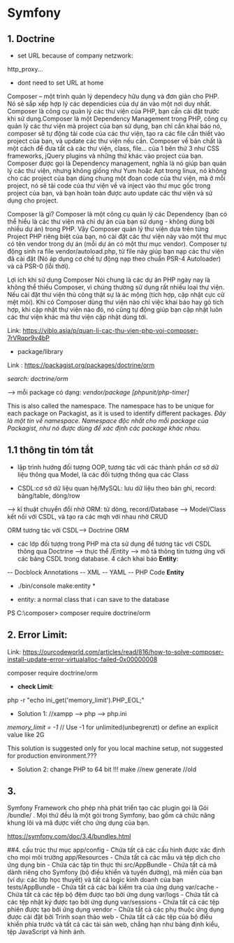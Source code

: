 # Symfony
## 1. Doctrine
- set URL because of company netzwork:

http_proxy...

- dont need to set URL at home


Composer – một trình quản lý dependecy hữu dụng và đơn giản cho PHP. Nó sẽ sắp xếp hợp lý các dependicies của dự án vào một nơi duy nhất.
Composer là công cụ quản lý các thư viện của PHP, bạn cần cài đặt trước khi sử dụng.Composer là một Dependency Management trong PHP, công cụ quản lý các thư viện mà project của bạn sử dụng, bạn chỉ cần khai báo nó, composer sẽ tự động tải code của các thư viện, tạo ra các file cần thiết vào project của bạn, và update các thư viện nếu cần. Composer về bản chất là một cách để đưa tất cả các thư viện, class, file... của 1 bên thứ 3 như CSS frameworks, jQuery plugins và những thứ khác vào project của bạn. Composer được gọi là Dependency management, nghĩa là nó giúp bạn quản lý các thư viện, nhưng không giống như Yum hoặc Apt trong linux, nó không cho các project của bạn dùng chung một đoạn code của thư viện, mà ở mỗi project, nó sẽ tải code của thư viện về và inject vào thư mục gốc trong project của bạn, và bạn hoàn toàn được auto update các thư viện và sử dụng cho project.

Composer là gì?
Composer là một công cụ quản lý các Dependency (bạn có thể hiểu là các thư viện mà chỉ dự án của bạn sử dụng - không dùng bởi nhiều dự án) trong PHP. Vậy Composer quản lý thư viện dựa trên từng Project PHP riêng biệt của bạn, nó cài đặt các thư viện này vào một thư mục có tên vendor trong dự án (mỗi dự án có một thư mục vendor). Composer tự động sinh ra file vendor/autoload.php, từ file này giúp bạn nạp các thư viện đã cài đặt (Nó áp dụng cơ chế tự động nạp theo chuẩn PSR-4 Autoloader) và cả PSR-0 (lỗi thời).

Lợi ích khi sử dụng Composer
Nói chung là các dự án PHP ngày nay là không thể thiếu Composer, vì chúng thường sử dụng rất nhiều loại thự viện. Nếu cài đặt thư viện thủ công thật sự là ác mộng (tích hợp, cập nhật cực cừ mệt mỏi). Khi có Composer dùng thư viện nào chỉ việc khai báo hay gõ tích hợp, khi cập nhật thự viện nào đó, nó cũng tự động giúp bạn cập nhật luôn các thư viện khác mà thư viện cập nhật dùng tới.

Link: https://viblo.asia/p/quan-li-cac-thu-vien-php-voi-composer-7rVRqpr9v4bP
- package/library

Link : https://packagist.org/packages/doctrine/orm

*search: doctrine/orm*

-->  mỗi package có dạng: *vendor/package [phpunit/php-timer]*

This is also called the namespace. The namespace has to be unique for each package on Packagist, as it is used to identify different packages. *Đây là một tin về namespace. Namespace độc nhất cho mỗi package của Packagist, như nó được dùng để xác định các package khác nhau.*

## 1.1 **thông tin tóm tắt**

- lập trình hướng đối tượng OOP, tương tác với các thành phần cơ sở dữ liệu thông qua Model, là các đối tượng thông qua các Class

- CSDL:cơ sở dữ liệu quan hệ/MySQL: lưu dữ liệu theo bản ghi, record: bảng/table, dòng/row

--> kĩ thuật chuyển đổi nhờ ORM: từ dòng, record/Database --> Model/Class kết nối với CSDL, và tạo ra các mqh với nhau nhờ CRUD

ORM tương tác với CSDL--> Doctrine ORM
- các lớp đối tượng trong PHP mà cta sử dụng để tương tác với CSDL thông qua Doctrine --> thực thể /Entity --> mô tả thông tin tương ứng với các bảng CSDL trong database. 4 cách khai báo **Entity**:

-- Docblock Annotations
-- XML
-- YAML
-- PHP Code
**Entity**

* ./bin/console make:entity *

- entity: a normal class that i can save to the database


PS C:\composer> composer require doctrine/orm

## 2. Error Limit: 
Link: https://ourcodeworld.com/articles/read/816/how-to-solve-composer-install-update-error-virtualalloc-failed-0x00000008

 composer require doctrine/orm
 
- **check Limit**: 

php -r "echo ini_get('memory_limit').PHP_EOL;" 

- Solution 1:
//xampp --> php --> php.ini 


*memory_limit = -1* // Use -1 for unlimited(unbegrenzt) or define an explicit value like 2G 

This solution is suggested only for you local machine setup, not suggested for production environment.???
- Solution 2: change PHP to 64 bit !!!
make //new
generate //old

## 3.

Symfony Framework cho phép nhà phát triển tạo các plugin gọi là Gói /bundle/ . Mọi thứ đều là một gói trong Symfony, bao gồm cả chức năng khung lõi và mã được viết cho ứng dụng của bạn.

https://symfony.com/doc/3.4/bundles.html

##4. cấu trúc thư mục
app/config - Chứa tất cả các cấu hình được xác định cho mọi môi trường
app/Resources - Chứa tất cả các mẫu và tệp dịch cho ứng dụng
bin - Chứa các tập tin thực thi
src/AppBundle - Chứa tất cả mã dành riêng cho Symfony (bộ điều khiển và tuyến đường), mã miền của bạn (ví dụ: các lớp học thuyết) và tất cả logic kinh doanh của bạn
tests/AppBundle - Chứa tất cả các bài kiểm tra của ứng dụng
var/cache - Chứa tất cả các tệp bộ đệm được tạo bởi ứng dụng
var/logs - Chứa tất cả các tệp nhật ký được tạo bởi ứng dụng
var/sessions - Chứa tất cả các tệp phiên được tạo bởi ứng dụng
vendor - Chứa tất cả các phụ thuộc ứng dụng được cài đặt bởi Trình soạn thảo
web - Chứa tất cả các tệp của bộ điều khiển phía trước và tất cả các tài sản web, chẳng hạn như bảng định kiểu, tệp JavaScript và hình ảnh.





